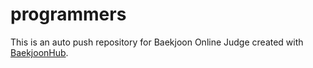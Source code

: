 # programmers
This is an auto push repository for Baekjoon Online Judge created with [BaekjoonHub](https://github.com/BaekjoonHub/BaekjoonHub).
